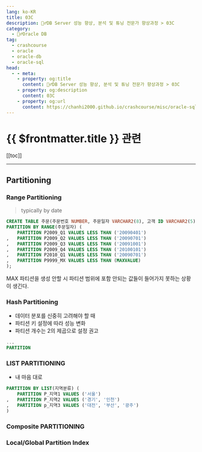```yaml
---
lang: ko-KR
title: 03C
description: 🙆‍♂️DB Server 성능 향상, 분석 및 튜닝 전문가 향상과정 > 03C
category:
  - 🙆‍♂️Oracle DB
tag: 
  - crashcourse
  - oracle
  - oracle-db
  - oracle-sql
head:
  - - meta:
    - property: og:title
      content: 🙆‍♂️DB Server 성능 향상, 분석 및 튜닝 전문가 향상과정 > 03C
    - property: og:description
      content: 03C
    - property: og:url
      content: https://chanhi2000.github.io/crashcourse/misc/oracle-sql-db-tuning/03c.html
---
```


# {{ $frontmatter.title }} 관련

[[toc]]

---

## Partitioning

### Range Partitioning 

> typically by date

```sql
CREATE TABLE 주문(주문번호 NUMBER, 주문일자 VARCHAR2(8), 고객 ID VARCHAR2(5) )
PARTITION BY RANGE(주문일자) (
	PARTITION P2009_Q1 VALUES LESS THAN ('20090401')
,	PARTITION P2009_Q2 VALUES LESS THAN ('20090701')
,	PARTITION P2009_Q3 VALUES LESS THAN ('20091001')
,	PARTITION P2009_Q4 VALUES LESS THAN ('20100101')
,	PARTITION P2010_Q1 VALUES LESS THAN ('20090701')
,	PARTITION P9999_MX VALUES LESS THAN (MAXVALUE)
);
```
MAX 파티션을 생성 안할 시 파티션 범위에 포함 안되는 값들이 들어가지 못하는 상황이 생긴다.

### Hash Partitioning

- 데이터 분포를 신중히 고려해야 할 때
- 파티션 키 설정에 따라 성능 변화
- 파티션 개수는 2의 제곱으로 설정 권고

```sql
...
PARTITION
```

### LIST PARTITIONING
- 내 마음 대로

```SQL
PARTITION BY LIST(지역분류) (
	PARTITION P_지역1 VALUES ('서울')
,	PARTITION P_지역2 VALUES ('경기', '인천')
,	PARTITION p_지역3 VALUES ('대전', '부산', '광주')
)
```

### Composite PARTITIONING


### Local/Global Partition Index

